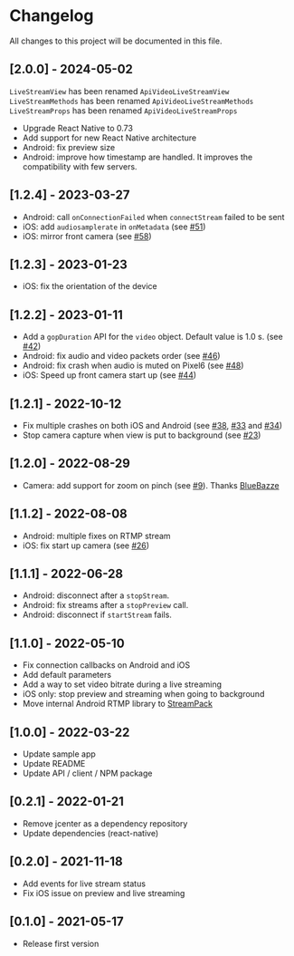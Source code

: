 # Changelog
All changes to this project will be documented in this file.

## [2.0.0] - 2024-05-02
`LiveStreamView` has been renamed `ApiVideoLiveStreamView`
`LiveStreamMethods` has been renamed `ApiVideoLiveStreamMethods`
`LiveStreamProps` has been renamed `ApiVideoLiveStreamProps`

- Upgrade React Native to 0.73
- Add support for new React Native architecture
- Android: fix preview size
- Android: improve how timestamp are handled. It improves the compatibility with few servers.

## [1.2.4] - 2023-03-27
- Android: call `onConnectionFailed` when `connectStream` failed to be sent
- iOS: add `audiosamplerate` in `onMetadata` (see [#51](https://github.com/apivideo/api.video-reactnative-live-stream/issues/51))
- iOS: mirror front camera (see [#58](https://github.com/apivideo/api.video-reactnative-live-stream/issues/58))

## [1.2.3] - 2023-01-23
- iOS: fix the orientation of the device

## [1.2.2] - 2023-01-11
- Add a `gopDuration` API for the `video` object. Default value is 1.0 s. (see [#42](https://github.com/apivideo/api.video-reactnative-live-stream/issues/42))
- Android: fix audio and video packets order (see [#46](https://github.com/apivideo/api.video-reactnative-live-stream/issues/46))
- Android: fix crash when audio is muted on Pixel6 (see [#48](https://github.com/apivideo/api.video-reactnative-live-stream/issues/48))
- iOS: Speed up front camera start up (see [#44](https://github.com/apivideo/api.video-reactnative-live-stream/issues/44))

## [1.2.1] - 2022-10-12
- Fix multiple crashes on both iOS and Android (see [#38](https://github.com/apivideo/api.video-reactnative-live-stream/issues/38), [#33](https://github.com/apivideo/api.video-reactnative-live-stream/issues/33) and [#34](https://github.com/apivideo/api.video-reactnative-live-stream/issues/34))
- Stop camera capture when view is put to background (see [#23](https://github.com/apivideo/api.video-reactnative-live-stream/issues/23]))

## [1.2.0] - 2022-08-29
- Camera: add support for zoom on pinch (see [#9](https://github.com/apivideo/api.video-reactnative-live-stream/issues/9)). Thanks [BlueBazze](https://github.com/BlueBazze)

## [1.1.2] - 2022-08-08
- Android: multiple fixes on RTMP stream
- iOS: fix start up camera (see [#26](https://github.com/apivideo/api.video-reactnative-live-stream/issues/26))

## [1.1.1] - 2022-06-28
- Android: disconnect after a `stopStream`.
- Android: fix streams after a `stopPreview` call.
- Android: disconnect if `startStream` fails.

## [1.1.0] - 2022-05-10
- Fix connection callbacks on Android and iOS
- Add default parameters
- Add a way to set video bitrate during a live streaming
- iOS only: stop preview and streaming when going to background
- Move internal Android RTMP library to [StreamPack](https://github.com/ThibaultBee/StreamPack)

## [1.0.0] - 2022-03-22
- Update sample app
- Update README
- Update API / client / NPM package

## [0.2.1] - 2022-01-21
- Remove jcenter as a dependency repository
- Update dependencies (react-native)

## [0.2.0] - 2021-11-18
- Add events for live stream status
- Fix iOS issue on preview and live streaming

## [0.1.0] - 2021-05-17
- Release first version
